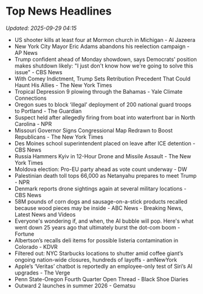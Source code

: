 # Top News Headlines

_Updated: 2025-09-29 04:15_

- US shooter kills at least four at Mormon church in Michigan - Al Jazeera
- New York City Mayor Eric Adams abandons his reelection campaign - AP News
- Trump confident ahead of Monday showdown, says Democrats' position makes shutdown likely: "I just don't know how we're going to solve this issue" - CBS News
- With Comey Indictment, Trump Sets Retribution Precedent That Could Haunt His Allies - The New York Times
- Tropical Depression 9 plowing through the Bahamas - Yale Climate Connections
- Oregon sues to block ‘illegal’ deployment of 200 national guard troops to Portland - The Guardian
- Suspect held after allegedly firing from boat into waterfront bar in North Carolina - NPR
- Missouri Governor Signs Congressional Map Redrawn to Boost Republicans - The New York Times
- Des Moines school superintendent placed on leave after ICE detention - CBS News
- Russia Hammers Kyiv in 12-Hour Drone and Missile Assault - The New York Times
- Moldova election: Pro-EU party ahead as vote count underway - DW
- Palestinian death toll tops 66,000 as Netanyahu prepares to meet Trump - NPR
- Denmark reports drone sightings again at several military locations - CBS News
- 58M pounds of corn dogs and sausage-on-a-stick products recalled because wood pieces may be inside - ABC News - Breaking News, Latest News and Videos
- Everyone's wondering if, and when, the AI bubble will pop. Here's what went down 25 years ago that ultimately burst the dot-com boom - Fortune
- Albertson’s recalls deli items for possible listeria contamination in Colorado - KDVR
- Filtered out: NYC Starbucks locations to shutter amid coffee giant’s ongoing nation-wide closures, hundreds of layoffs - amNewYork
- Apple’s ‘Veritas’ chatbot is reportedly an employee-only test of Siri’s AI upgrades - The Verge
- Penn State-Oregon Fourth Quarter Open Thread - Black Shoe Diaries
- Outward 2 launches in summer 2026 - Gematsu